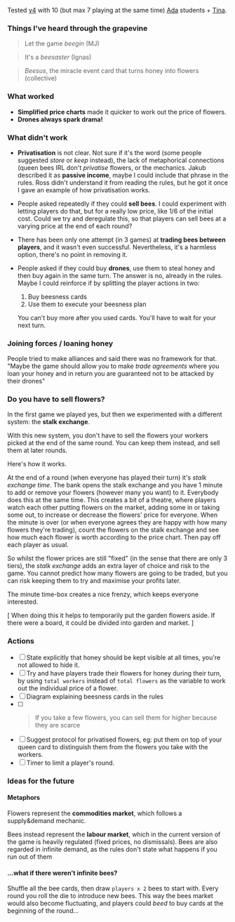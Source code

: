 Tested [v4](https://github.com/matteomenapace/beesness/tree/v4) with 10 (but max 7 playing at the same time) [Ada](http://adacollege.org.uk/) students + [Tina](https://twitter.com/t0mf00lery).

### Things I've heard through the grapevine

> Let the game *beegin* (MJ)

> It's a *beesaster* (Ignas)

> *Beesus*, the miracle event card that turns honey into flowers (collective)

### What worked

- **Simplified price charts** made it quicker to work out the price of flowers.
- **Drones always spark drama!**  

### What didn't work

* **Privatisation** is not clear. Not sure if it's the word (some people suggested *store* or *keep* instead), the lack of metaphorical connections (queen bees IRL don't *privatise* flowers, or the mechanics. Jakub described it as **passive income**, maybe I could include that phrase in the rules. Ross didn't understand it from reading the rules, but he got it once I gave an example of how privatisation works.
* People asked repeatedly if they could **sell bees**. I could experiment with letting players do that, but for a really low price, like 1/6 of the initial cost. Could we try and deregulate this, so that players can sell bees at a varying price at the end of each round? 
* There has been only one attempt (in 3 games) at **trading bees between players**, and it wasn't even successful. Nevertheless, it's a harmless option, there's no point in removing it.
* People asked if they could buy **drones**, use them to steal honey and then buy again in the same turn. The answer is no, already in the rules. Maybe I could reinforce if by splitting the player actions in two:
	
	1. Buy beesness cards
	2. Use them to execute your beesness plan

	You can't buy more after you used cards. You'll have to wait for your next turn.

### Joining forces / loaning honey

People tried to make alliances and said there was no framework for that. "Maybe the game should allow you to make *trade agreements* where you loan your honey and in return you are guaranteed not to be attacked by their drones"

### Do you have to sell flowers?

In the first game we played yes, but then we experimented with a different system: the **stalk exchange**. 

With this new system, you don't have to sell the flowers your workers picked at the end of the same round. You can keep them instead, and sell them at later rounds.

Here's how it works. 

At the end of a round (when everyone has played their turn) it's *stalk exchange time*. The bank opens the stalk exchange and you have 1 minute to add or remove your flowers (however many you want) to it. Everybody does this at the same time. This creates a bit of a theatre, where players watch each other putting flowers on the market, adding some in or taking some out, to increase or decrease the flowers' price for everyone. When the minute is over (or when everyone agrees they are happy with how many flowers they're trading), count the flowers on the stalk exchange and see how much each flower is worth according to the price chart. Then pay off each player as usual.

So whilst the flower prices are still "fixed" (in the sense that there are only 3 tiers), the *stalk exchange*  adds an extra layer of choice and risk to the game. You cannot predict how many flowers are going to be traded, but you can risk keeping them to try and maximise your profits later.

The minute time-box creates a nice frenzy, which keeps everyone interested. 

[ When doing this it helps to temporarily put the garden flowers aside. If there were a board, it could be divided into garden and market. ]

### Actions

- [ ] State explicitly that honey should be kept visible at all times, you're not allowed to hide it. 
- [ ] Try and have players trade their flowers for honey during their turn, by using `total workers` instead of `total flowers` as the variable to work out the individual price of a flower. 
- [ ] Diagram explaining beesness cards in the rules 
- [ ] > If you take a few flowers, you can sell them for higher because they are scarce
- [ ] Suggest protocol for privatised flowers, eg: put them on top of your queen card to distinguish them from the flowers you take with the workers.
- [ ] Timer to limit a player's round.

### Ideas for the future

#### Metaphors

Flowers represent the **commodities market**, which follows a supply&demand mechanic. 

Bees instead represent the **labour market**, which in the current version of the game is heavily regulated (fixed prices, no dismissals). Bees are also regarded in infinite demand, as the rules don't state what happens if you run out of them 

#### ...what if there weren't infinite bees? 

Shuffle all the bee cards, then draw `players x 2` bees to start with. Every round you roll the die to introduce new bees. This way the bees market would also become fluctuating, and players could *beed* to buy cards at the beginning of the round...  